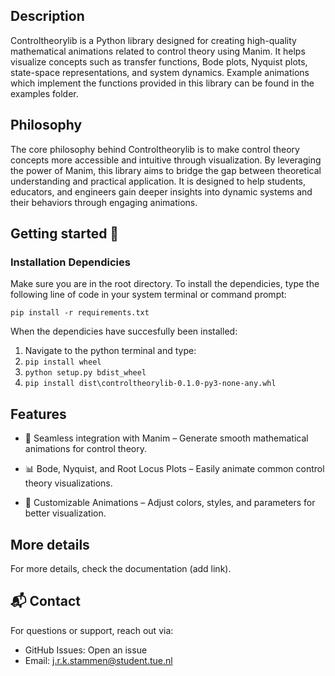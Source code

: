 ## Description
Controltheorylib is a Python library designed for creating high-quality mathematical animations related to control theory using Manim. It helps visualize concepts such as transfer functions, Bode plots, Nyquist plots, state-space representations, and system dynamics. Example animations which implement the functions provided in this library can be found in the examples folder. 

## Philosophy
The core philosophy behind Controltheorylib is to make control theory concepts more accessible and intuitive through visualization. By leveraging the power of Manim, this library aims to bridge the gap between theoretical understanding and practical application. It is designed to help students, educators, and engineers gain deeper insights into dynamic systems and their behaviors through engaging animations.

## Getting started 🚀
### Installation Dependicies
Make sure you are in the root directory.
To install the dependicies, type the following line of code in your system terminal or command prompt:

`pip install -r requirements.txt`

When the dependicies have succesfully been installed:
1. Navigate to the python terminal and type:
2. `pip install wheel`
3. `python setup.py bdist_wheel`
4. `pip install dist\controltheorylib-0.1.0-py3-none-any.whl`

 ## Features

+ 🎥 Seamless integration with Manim – Generate smooth mathematical animations for control theory.

+ 📊 Bode, Nyquist, and Root Locus Plots – Easily animate common control theory visualizations.

+ 🔧 Customizable Animations – Adjust colors, styles, and parameters for better visualization.


## More details
For more details, check the documentation (add link).


## 📬 Contact
For questions or support, reach out via:
+ GitHub Issues: Open an issue
+ Email: j.r.k.stammen@student.tue.nl

